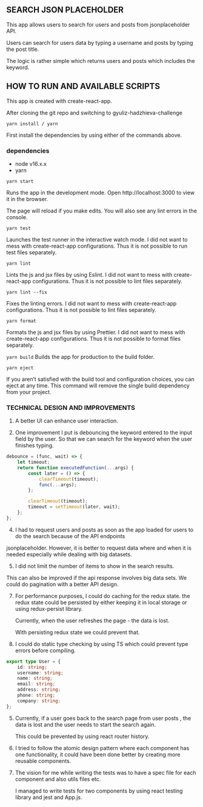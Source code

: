 ## SEARCH JSON PLACEHOLDER

This app allows users to search for users and posts from jsonplaceholder API.

Users can search for users data by typing a username and posts by typing the post title.

The logic is rather simple which returns users and posts which includes the keyword.

## HOW TO RUN AND AVAILABLE SCRIPTS

This app is created with create-react-app.

After cloning the git repo and switching to gyuliz-hadzhieva-challenge

`yarn install / yarn`

First install the dependencies by using either of the commands above.

### dependencies
- node v16.x.x 
- yarn 

`yarn start`

Runs the app in the development mode.
Open http://localhost:3000 to view it in the browser.

The page will reload if you make edits.
You will also see any lint errors in the console.

`yarn test`

Launches the test runner in the interactive watch mode.
I did not want to mess with create-react-app configurations.
Thus it is not possible to run test files separately.

`yarn lint`

Lints the js and jsx files by using Eslint.
I did not want to mess with create-react-app configurations.
Thus it is not possible to lint files separately.

`yarn lint --fix`

Fixes the linting errors.
I did not want to mess with create-react-app configurations.
Thus it is not possible to lint files separately.

`yarn format`

Formats the js and jsx files by using Prettier.
I did not want to mess with create-react-app configurations.
Thus it is not possible to format files separately.

`yarn build`
Builds the app for production to the build folder.

`yarn eject`

If you aren’t satisfied with the build tool and configuration choices,
you can eject at any time. This command will remove the single build dependency
from your project.

### TECHNICAL DESIGN AND IMPROVEMENTS

1. A better UI can enhance user interaction.

2. One improvement I put is debouncing the keyword entered to the input field by the user.
   So that we can search for the keyword when the user finishes typing.

```js
debounce = (func, wait) => {
    let timeout;
    return function executedFunction(...args) {
        const later = () => {
            clearTimeout(timeout);
            func(...args);
        };

        clearTimeout(timeout);
        timeout = setTimeout(later, wait);
    };
};
```

4. I had to request users and posts as soon as the app loaded for users to do the search because of the API endpoints

jsonplaceholder. However, it is better to request data where and when it is needed especially while dealing with big datasets.

5. I did not limit the number of items to show in the search results.

This can also be improved if the api response involves big data sets. We could do pagination with a better API design.

7. For performance purposes, I could do caching for the redux state.
   the redux state could be persisted by either keeping it in local storage or using
   redux-persist library.

    Currently, when the user refreshes the page - the data is lost.

    With persisting redux state we could prevent that.

8. I could do static type checking by using TS which could prevent type errors before compiling.

```ts
export type User = {
    id: string;
    username: string;
    name: string;
    email: string;
    address: string;
    phone: string;
    company: string;
};
```

5. Currently, if a user goes back to the search page from user posts , the data is lost and the user needs to start the
   search again.

    This could be prevented by using react router history.

6. I tried to follow the atomic design pattern where each component has one functionality, it could have been done better by
   creating more reusable components.

7. The vision for me while writing the tests was to have a spec file for each component and also utils files etc.

    I managed to write tests for two components by using react testing library and jest and App.js.

